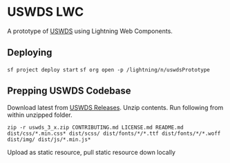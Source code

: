 # USWDS LWC

A prototype of [USWDS](https://designsystem.digital.gov/) using Lightning Web Components.

## Deploying

`sf project deploy start`
`sf org open -p /lightning/n/uswdsPrototype`

## Prepping USWDS Codebase

Download latest from [USWDS Releases](https://github.com/uswds/uswds/releases). Unzip contents. Run following from within unzipped folder.

`zip -r uswds_3_x.zip CONTRIBUTING.md LICENSE.md README.md dist/css/*.min.css* dist/scss/ dist/fonts/*/*.ttf dist/fonts/*/*.woff dist/img/ dist/js/*.min.js*`

Upload as static resource, pull static resource down locally
